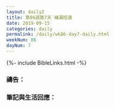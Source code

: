 ```yaml
---
layout: daily2
title: 第86週第7天 補漏拾遺
date: 2019-09-15
categories: daily
permalink: /daily/wk86-day7-daily.html
weekNum: 86
dayNum: 7
---
```


{%- include BibleLinks.html -%}

### 禱告：

### 筆記與生活回應：

